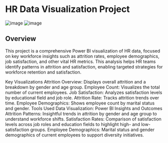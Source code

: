 # HR Data Visualization Project


![image](https://github.com/user-attachments/assets/c95f4c22-292a-430e-9bd6-399480563206)
![image](https://github.com/user-attachments/assets/ddcb1d1f-7cfa-4fa4-9e3b-83c18543703d)

## Overview
This project is a comprehensive Power BI visualization of HR data, focused on key workforce insights such as attrition rates, employee demographics, job satisfaction, and other vital HR metrics. This analysis helps HR teams identify patterns in attrition and satisfaction, enabling targeted strategies for workforce retention and satisfaction.

Key Visualizations
Attrition Overview: Displays overall attrition and a breakdown by gender and age group.
Employee Count: Visualizes the total number of current employees.
Job Satisfaction: Analyzes satisfaction levels by educational field and job role.
Attrition Rate: Tracks attrition trends over time.
Employee Demographics: Shows employee count by marital status and gender.
Tools Used
Data Visualization: Power BI
Insights and Outcomes
Attrition Patterns: Insightful trends in attrition by gender and age group to understand workforce shifts.
Satisfaction Rates: Comparison of satisfaction levels across job roles and education fields to highlight high- and low-satisfaction groups.
Employee Demographics: Marital status and gender demographics of current employees to support diversity initiatives.








